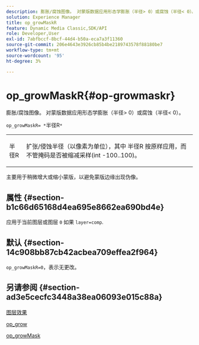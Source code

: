 ```yaml
---
description: 膨胀/腐蚀图像。 对蒙版数据应用形态学膨胀（半径> 0）或腐蚀（半径< 0）。
solution: Experience Manager
title: op_growMaskR
feature: Dynamic Media Classic,SDK/API
role: Developer,User
exl-id: 7abfbccf-8bcf-44d4-b50a-eca7a3f11360
source-git-commit: 206e4643e3926cb85b4be2189743578f88180be7
workflow-type: tm+mt
source-wordcount: '95'
ht-degree: 3%

---
```


# op_growMaskR{#op-growmaskr}

膨胀/腐蚀图像。 对蒙版数据应用形态学膨胀（半径> 0）或腐蚀（半径&lt; 0）。

`op_growMaskR= *`半径R`*`

<table id="simpletable_3BAA4523D29E447FA7A4C9009B3E8344"> 
 <tr class="strow"> 
  <td class="stentry"> <p><span class="codeph"><span class="varname"> 半径R</span></span> </p> </td> 
  <td class="stentry"> <p>扩张/侵蚀半径（以像素为单位），其中 <span class="codeph"><span class="varname"> 半径R</span></span> 按原样应用，而不管掩码是否被缩减采样(int -100..100)。 </p></td> 
 </tr> 
</table>

主要用于稍微增大或缩小蒙版，以避免蒙版边缘出现伪像。

## 属性 {#section-b1c66d65168d4ea695e8662ea690bd4e}

应用于当前图层或图层 `0` 如果 `layer=comp`.

## 默认 {#section-14c908bb87cb42acbea709effea2f964}

`op_growMaskR=0`，表示无更改。

## 另请参阅 {#section-ad3e5cecfc3448a38ea06093e015c88a}

[图层效果](../../../../../is-api/http-ref/image-serving-api-ref/c-http-protocol-reference/c-syntax-and-features/r-layer-effects.md#reference-82a6b5311b3d4471ad2799adb3b2201c)

[op_grow](../../../../../is-api/http-ref/image-serving-api-ref/c-http-protocol-reference/c-command-reference/r-op-grow.md#reference-f95f3291c78c42b9a34b1b7e177e739a)

[op_growMask](../../../../../is-api/http-ref/image-serving-api-ref/c-http-protocol-reference/c-command-reference/r-op-growmask.md#reference-f0f9000af3ae43aba73d3ac1826710a1)
